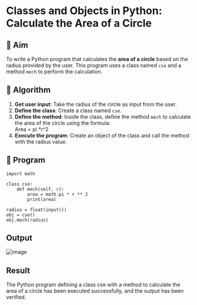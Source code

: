 # Classes and Objects in Python: Calculate the Area of a Circle

## 🎯 Aim
To write a Python program that calculates the **area of a circle** based on the radius provided by the user. This program uses a class named `cse` and a method `mech` to perform the calculation.

## 🧠 Algorithm
1. **Get user input**: Take the radius of the circle as input from the user.
2. **Define the class**: Create a class named `cse`.
3. **Define the method**: Inside the class, define the method `mech` to calculate the area of the circle using the formula:  
   Area = pi *r^2 
4. **Execute the program**: Create an object of the class and call the method with the radius value.

## 🧾 Program
```
import math

class cse:
    def mech(self, r):
        area = math.pi * r ** 2
        print(area)

radius = float(input())
obj = cse()
obj.mech(radius)
```

## Output
![image](https://github.com/user-attachments/assets/9e7afba5-e52b-4220-9265-f1635c0d71a8)


## Result
The Python program defining a class cse with a method to calculate the area of a circle has been executed successfully, and the output has been verified.

